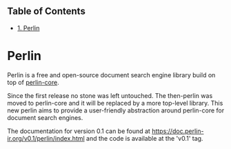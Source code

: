 <div id="table-of-contents">
<h2>Table of Contents</h2>
<div id="text-table-of-contents">
<ul>
<li><a href="#orgb3c8aa0">1. Perlin</a></li>
</ul>
</div>
</div>

<a id="orgb3c8aa0"></a>

# Perlin

Perlin is a free and open-source document search engine library build on top of [perlin-core](https://github.com/JDemler/perlin-core).

Since the first release no stone was left untouched. 
The then-perlin was moved to perlin-core and it will be replaced by a more top-level library.
This new perlin aims to provide a user-friendly abstraction around perlin-core for document search engines.

The documentation for version 0.1 can be found at <https://doc.perlin-ir.org/v0.1/perlin/index.html> and the code is available at the 'v0.1' tag.

